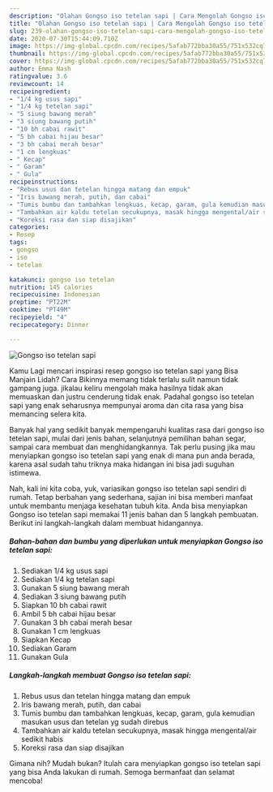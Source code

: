 ```yaml
---
description: "Olahan Gongso iso tetelan sapi | Cara Mengolah Gongso iso tetelan sapi Yang Paling Enak"
title: "Olahan Gongso iso tetelan sapi | Cara Mengolah Gongso iso tetelan sapi Yang Paling Enak"
slug: 239-olahan-gongso-iso-tetelan-sapi-cara-mengolah-gongso-iso-tetelan-sapi-yang-paling-enak
date: 2020-07-30T15:44:09.710Z
image: https://img-global.cpcdn.com/recipes/5afab772bba30a55/751x532cq70/gongso-iso-tetelan-sapi-foto-resep-utama.jpg
thumbnail: https://img-global.cpcdn.com/recipes/5afab772bba30a55/751x532cq70/gongso-iso-tetelan-sapi-foto-resep-utama.jpg
cover: https://img-global.cpcdn.com/recipes/5afab772bba30a55/751x532cq70/gongso-iso-tetelan-sapi-foto-resep-utama.jpg
author: Emma Nash
ratingvalue: 3.6
reviewcount: 14
recipeingredient:
- "1/4 kg usus sapi"
- "1/4 kg tetelan sapi"
- "5 siung bawang merah"
- "3 siung bawang putih"
- "10 bh cabai rawit"
- "5 bh cabai hijau besar"
- "3 bh cabai merah besar"
- "1 cm lengkuas"
- " Kecap"
- " Garam"
- " Gula"
recipeinstructions:
- "Rebus usus dan tetelan hingga matang dan empuk"
- "Iris bawang merah, putih, dan cabai"
- "Tumis bumbu dan tambahkan lengkuas, kecap, garam, gula kemudian masukan usus dan tetelan yg sudah direbus"
- "Tambahkan air kaldu tetelan secukupnya, masak hingga mengental/air sedikit habis"
- "Koreksi rasa dan siap disajikan"
categories:
- Resep
tags:
- gongso
- iso
- tetelan

katakunci: gongso iso tetelan 
nutrition: 145 calories
recipecuisine: Indonesian
preptime: "PT22M"
cooktime: "PT49M"
recipeyield: "4"
recipecategory: Dinner

---
```



![Gongso iso tetelan sapi](https://img-global.cpcdn.com/recipes/5afab772bba30a55/751x532cq70/gongso-iso-tetelan-sapi-foto-resep-utama.jpg)

Kamu Lagi mencari inspirasi resep gongso iso tetelan sapi yang Bisa Manjain Lidah? Cara Bikinnya memang tidak terlalu sulit namun tidak gampang juga. jikalau keliru mengolah maka hasilnya tidak akan memuaskan dan justru cenderung tidak enak. Padahal gongso iso tetelan sapi yang enak seharusnya mempunyai aroma dan cita rasa yang bisa memancing selera kita.

Banyak hal yang sedikit banyak mempengaruhi kualitas rasa dari gongso iso tetelan sapi, mulai dari jenis bahan, selanjutnya pemilihan bahan segar, sampai cara membuat dan menghidangkannya. Tak perlu pusing jika mau menyiapkan gongso iso tetelan sapi yang enak di mana pun anda berada, karena asal sudah tahu triknya maka hidangan ini bisa jadi suguhan istimewa.




Nah, kali ini kita coba, yuk, variasikan gongso iso tetelan sapi sendiri di rumah. Tetap berbahan yang sederhana, sajian ini bisa memberi manfaat untuk membantu menjaga kesehatan tubuh kita. Anda bisa menyiapkan Gongso iso tetelan sapi memakai 11 jenis bahan dan 5 langkah pembuatan. Berikut ini langkah-langkah dalam membuat hidangannya.

<!--inarticleads1-->

##### Bahan-bahan dan bumbu yang diperlukan untuk menyiapkan Gongso iso tetelan sapi:

1. Sediakan 1/4 kg usus sapi
1. Sediakan 1/4 kg tetelan sapi
1. Gunakan 5 siung bawang merah
1. Sediakan 3 siung bawang putih
1. Siapkan 10 bh cabai rawit
1. Ambil 5 bh cabai hijau besar
1. Gunakan 3 bh cabai merah besar
1. Gunakan 1 cm lengkuas
1. Siapkan  Kecap
1. Sediakan  Garam
1. Gunakan  Gula




<!--inarticleads2-->

##### Langkah-langkah membuat Gongso iso tetelan sapi:

1. Rebus usus dan tetelan hingga matang dan empuk
1. Iris bawang merah, putih, dan cabai
1. Tumis bumbu dan tambahkan lengkuas, kecap, garam, gula kemudian masukan usus dan tetelan yg sudah direbus
1. Tambahkan air kaldu tetelan secukupnya, masak hingga mengental/air sedikit habis
1. Koreksi rasa dan siap disajikan




Gimana nih? Mudah bukan? Itulah cara menyiapkan gongso iso tetelan sapi yang bisa Anda lakukan di rumah. Semoga bermanfaat dan selamat mencoba!
